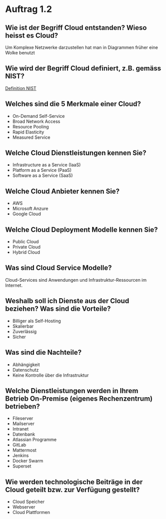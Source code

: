 # Auftrag 1.2

## Wie ist der Begriff Cloud entstanden? Wieso heisst es Cloud?
Um Komplexe Netzwerke darzustellen hat man in Diagrammen früher eine Wolke benutzt

## Wie wird der Begriff Cloud definiert, z.B. gemäss NIST?
[Definition NIST](https://nvlpubs.nist.gov/nistpubs/legacy/sp/nistspecialpublication800-145.pdf)

## Welches sind die 5 Merkmale einer Cloud?
- On-Demand Self-Service
- Broad Network Access
- Resource Pooling
- Rapid Elasticity
- Measured Service
## Welche Cloud Dienstleistungen kennen Sie?
- Infrastructure as a Service (IaaS)
- Platform as a Service (PaaS)
- Software as a Service (SaaS)
## Welche Cloud Anbieter kennen Sie?
- AWS
- Microsoft Anzure
- Google Cloud
## Welche Cloud Deployment Modelle kennen Sie?
- Public Cloud
- Private Cloud
- Hybrid Cloud
## Was sind Cloud Service Modelle?
Cloud-Services sind Anwendungen und Infrastruktur-Ressourcen im Internet.
## Weshalb soll ich Dienste aus der Cloud beziehen? Was sind die Vorteile?
- Billiger als Self-Hosting
- Skalierbar
- Zuverlässig
- Sicher
## Was sind die Nachteile?
- Abhängigkeit
- Datenschutz
- Keine Kontrolle über die Infrastruktur
## Welche Dienstleistungen werden in Ihrem Betrieb On-Premise (eigenes Rechenzentrum) betrieben?
- Fileserver
- Mailserver
- Intranet
- Datenbank
- Atlassian Programme
- GitLab
- Mattermost
- Jenkins
- Docker Swarm
- Superset
## Wie werden technologische Beiträge in der Cloud geteilt bzw. zur Verfügung gestellt?
- Cloud Speicher
- Webserver
- Cloud Plattformen